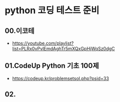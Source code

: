 # python 코딩 테스트 준비

## 00.이코테
- https://youtube.com/playlist?list=PLRx0vPvlEmdAghTr5mXQxGpHjWqSz0dgC

## 01.CodeUp Python 기초 100제
- https://codeup.kr/problemsetsol.php?psid=33

## 02. 